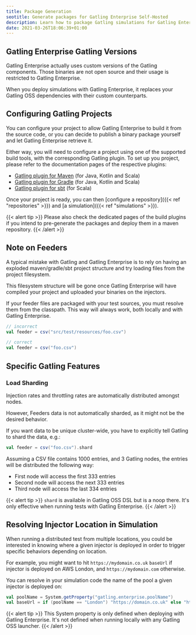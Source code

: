 ```yaml
---
title: Package Generation
seotitle: Generate packages for Gatling Enterprise Self-Hosted
description: Learn how to package Gatling simulations for Gatling Enterprise Self-Hosted from the Gatling zip bundle, or from a Maven, sbt, or Gradle project.
date: 2021-03-26T18:06:39+01:00
---
```


## Gatling Enterprise Gatling Versions

Gatling Enterprise actually uses custom versions of the Gatling components. Those binaries are not open source and their usage is restricted to Gatling Enterprise.

When you deploy simulations with Gatling Enterprise, it replaces your Gatling OSS dependencies with their custom counterparts.

## Configuring Gatling Projects

You can configure your project to allow Gatling Enterprise to build it from the source code, or you can decide to publish
a binary package yourself and let Gatling Enterprise retrieve it.

Either way, you will need to configure a project using one of the supported build tools, with the corresponding Gatling
plugin. To set up you project, please refer to the documentation pages of the respective plugins:

- [Gatling plugin for Maven](https://docs.gatling.io/reference/integrations/build-tools/maven-plugin/) (for Java, Kotlin and Scala)
- [Gatling plugin for Gradle](https://docs.gatling.io/reference/integrations/build-tools/gradle-plugin/) (for Java, Kotlin and Scala)
- [Gatling plugin for sbt](https://docs.gatling.io/reference/integrations/build-tools/sbt-plugin/) (for Scala)

Once your project is ready, you can then [configure a repository]({{< ref "repositories" >}}) and
[a simulation]({{< ref "simulations" >}}).

{{< alert tip >}}
Please also check the dedicated pages of the build plugins if you intend to pre-generate the packages and deploy them in a maven repository.
{{< /alert >}}

## Note on Feeders

A typical mistake with Gatling and Gatling Enterprise is to rely on having an exploded maven/gradle/sbt project structure and try loading files from the project filesystem.

This filesystem structure will be gone once Gatling Enterprise will have compiled your project and uploaded your binaries on the injectors.

If your feeder files are packaged with your test sources, you must resolve them from the classpath.
This way will always work, both locally and with Gatling Enterprise.

```scala
// incorrect
val feeder = csv("src/test/resources/foo.csv")

// correct
val feeder = csv("foo.csv")
```

## Specific Gatling Features

### Load Sharding

Injection rates and throttling rates are automatically distributed amongst nodes.

However, Feeders data is not automatically sharded, as it might not be the desired behavior.

If you want data to be unique cluster-wide, you have to explicitly tell Gatling to shard the data, e.g.:

```scala
val feeder = csv("foo.csv").shard
```

Assuming a CSV file contains 1000 entries, and 3 Gatling nodes, the entries will be distributed the following way:

- First node will access the first 333 entries
- Second node will access the next 333 entries
- Third node will access the last 334 entries

{{< alert tip >}}
`shard` is available in Gatling OSS DSL but is a noop there. It's only effective when running tests with Gatling Enterprise.
{{< /alert >}}

## Resolving Injector Location in Simulation

When running a distributed test from multiple locations, you could be interested in knowing where a given injector is deployed in order to trigger specific behaviors depending on location.

For example, you might want to hit `https://mydomain.co.uk` `baseUrl` if injector is deployed on AWS London, and `https://mydomain.com` otherwise.

You can resolve in your simulation code the name of the pool a given injector is deployed on:

```scala
val poolName = System.getProperty("gatling.enterprise.poolName")
val baseUrl = if (poolName == "London") "https://domain.co.uk" else "https://domain.com"
```

{{< alert tip >}}
This System property is only defined when deploying with Gatling Enterprise.
It's not defined when running locally with any Gatling OSS launcher.
{{< /alert >}}
